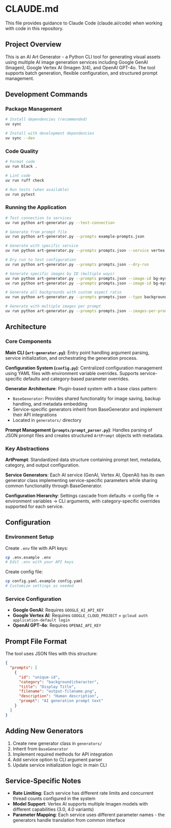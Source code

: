 # CLAUDE.md

This file provides guidance to Claude Code (claude.ai/code) when working with code in this repository.

## Project Overview

This is an AI Art Generator - a Python CLI tool for generating visual assets using multiple AI image generation services including Google GenAI (Imagen), Google Vertex AI (Imagen 3/4), and OpenAI GPT-4o. The tool supports batch generation, flexible configuration, and structured prompt management.

## Development Commands

### Package Management
```bash
# Install dependencies (recommended)
uv sync

# Install with development dependencies 
uv sync --dev
```

### Code Quality
```bash
# Format code
uv run black .

# Lint code
uv run ruff check

# Run tests (when available)
uv run pytest
```

### Running the Application
```bash
# Test connection to services
uv run python art-generator.py --test-connection

# Generate from prompt file
uv run python art-generator.py --prompts example-prompts.json

# Generate with specific service
uv run python art-generator.py --prompts prompts.json --service vertex

# Dry run to test configuration
uv run python art-generator.py --prompts prompts.json --dry-run

# Generate specific images by ID (multiple ways)
uv run python art-generator.py --prompts prompts.json --image-id bg-mystical-forest --image-id char-wise-sage
uv run python art-generator.py --prompts prompts.json --image-id bg-mystical-forest,char-wise-sage,char-crystal-mage

# Generate all backgrounds with custom aspect ratio
uv run python art-generator.py --prompts prompts.json --type background --aspect-ratio 16:9

# Generate with multiple images per prompt
uv run python art-generator.py --prompts prompts.json --images-per-prompt 3
```

## Architecture

### Core Components

**Main CLI (`art-generator.py`)**: Entry point handling argument parsing, service initialization, and orchestrating the generation process.

**Configuration System (`config.py`)**: Centralized configuration management using YAML files with environment variable overrides. Supports service-specific defaults and category-based parameter overrides.

**Generator Architecture**: Plugin-based system with a base class pattern:
- `BaseGenerator`: Provides shared functionality for image saving, backup handling, and metadata embedding
- Service-specific generators inherit from BaseGenerator and implement their API integrations
- Located in `generators/` directory

**Prompt Management (`prompts/prompt_parser.py`)**: Handles parsing of JSON prompt files and creates structured `ArtPrompt` objects with metadata.

### Key Abstractions

**ArtPrompt**: Standardized data structure containing prompt text, metadata, category, and output configuration.

**Service Generators**: Each AI service (GenAI, Vertex AI, OpenAI) has its own generator class implementing service-specific parameters while sharing common functionality through BaseGenerator.

**Configuration Hierarchy**: Settings cascade from defaults → config file → environment variables → CLI arguments, with category-specific overrides supported for each service.

## Configuration

### Environment Setup
Create `.env` file with API keys:
```bash
cp .env.example .env
# Edit .env with your API keys
```

Create config file:
```bash
cp config.yaml.example config.yaml
# Customize settings as needed
```

### Service Configuration
- **Google GenAI**: Requires `GOOGLE_AI_API_KEY`
- **Google Vertex AI**: Requires `GOOGLE_CLOUD_PROJECT` + `gcloud auth application-default login`
- **OpenAI GPT-4o**: Requires `OPENAI_API_KEY`

## Prompt File Format

The tool uses JSON files with this structure:
```json
{
  "prompts": [
    {
      "id": "unique-id",
      "category": "background|character",
      "title": "Display Title",
      "filename": "output-filename.png",
      "description": "Human description",
      "prompt": "AI generation prompt text"
    }
  ]
}
```

## Adding New Generators

1. Create new generator class in `generators/`
2. Inherit from `BaseGenerator`
3. Implement required methods for API integration
4. Add service option to CLI argument parser
5. Update service initialization logic in main CLI

## Service-Specific Notes

- **Rate Limiting**: Each service has different rate limits and concurrent thread counts configured in the system
- **Model Support**: Vertex AI supports multiple Imagen models with different capabilities (3.0, 4.0 variants)
- **Parameter Mapping**: Each service uses different parameter names - the generators handle translation from common interface